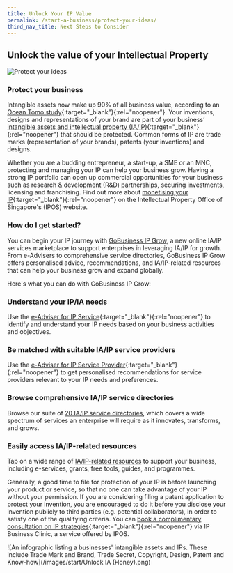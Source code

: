 ```yaml
---
title: Unlock Your IP Value
permalink: /start-a-business/protect-your-ideas/
third_nav_title: Next Steps to Consider
---
```


## Unlock the value of your Intellectual Property

![Protect your ideas](/images/start/StartSJ_StartSJ_TrademarksIP.jpg)

### Protect your business

Intangible assets now make up 90% of all business value, according to an [Ocean Tomo study](https://oceantomo.com/intangible-asset-market-value-study/
){:target="_blank"}{:rel="noopener"}. Your inventions, designs and representations of your brand are part of your business’ [intangible assets and intellectual property (IA/IP)](https://www.ipos.gov.sg/about-ip){:target="_blank"}{:rel="noopener"} that should be protected. Common forms of IP are trade marks (representation of your brands), patents (your inventions) and designs.

Whether you are a budding entrepreneur, a start-up, a SME or an MNC, protecting and managing your IP can help your business grow. Having a strong IP portfolio can open up commercial opportunities for your business such as research & development (R&D) partnerships, securing investments, licensing and franchising. Find out more about [monetising your IP](https://www.ipos.gov.sg/manage-ip/monetise-ip){:target="_blank"}{:rel="noopener"} on the Intellectual Property Office of Singapore's (IPOS) website.

### How do I get started?

You can begin your IP journey with [GoBusiness IP Grow](/intellectual-property/ip-grow/?src=start_nextstep_ip), a new online IA/IP services marketplace to support enterprises in leveraging IA/IP for growth. From e-Advisers to comprehensive service directories, GoBusiness IP Grow offers personalised advice, recommendations, and IA/IP-related resources that can help your business grow and expand globally.

Here's what you can do with GoBusiness IP Grow:

### Understand your IP/IA needs

Use the [e-Adviser for IP Service](https://eadviser.gobusiness.gov.sg/ipservice?src=start_nextstep_ip){:target="_blank"}{:rel="noopener"} to identify and understand your IP needs based on your business activities and objectives.

### Be matched with suitable IA/IP service providers

Use the [e-Adviser for IP Service Provider](https://eadviser.gobusiness.gov.sg/ipserviceprovider?src=start_nextstep_ip){:target="_blank"}{:rel="noopener"} to get personalised recommendations for service providers relevant to your IP needs and preferences.

### Browse comprehensive IA/IP service directories

Browse our suite of [20 IA/IP service directories](/intellectual-property/ip-grow/types-of-ia-ip-services/?src=start_nextstep_ip), which covers a wide spectrum of services an enterprise will require as it innovates, transforms, and grows.  

### Easily access IA/IP-related resources

Tap on a wide range of [IA/IP-related resources](/intellectual-property/ip-grow/resources/?src=start_nextstep_ip) to support your business, including e-services, grants, free tools, guides, and programmes.

Generally, a good time to file for protection of your IP is before launching your product or service, so that no one can take advantage of your IP without your permission. If you are considering filing a patent application to protect your invention, you are encouraged to do it before you disclose your invention publicly to third parties (e.g. potential collaborators), in order to satisfy one of the qualifying criteria. You can [book a complimentary consultation on IP strategies](https://www.ipos.gov.sg/eservices/ip-clinics){:target="_blank"}{:rel="noopener"} via IP Business Clinic, a service offered by IPOS.


![An infographic listing a businesses' intangible assets and IPs. These include Trade Mark and Brand, Trade Secret, Copyright, Design, Patent and Know-how](/images/start/Unlock IA (Honey).png)
